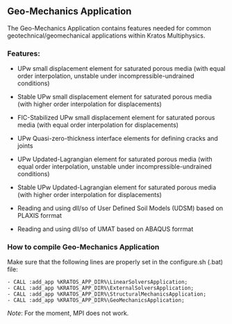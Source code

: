 ## Geo-Mechanics Application

The Geo-Mechanics Application contains features needed for common geotechnical/geomechanical applications within Kratos Multiphysics.

### Features:

- UPw small displacement element for saturated porous media (with
equal order interpolation, unstable under incompressible-undrained
conditions)

- Stable UPw small displacement element for saturated porous media
(with higher order interpolation for displacements)

- FIC-Stabilized UPw small displacement element for saturated porous media
(with equal order interpolation for displacements)

- UPw Quasi-zero-thickness interface elements for defining cracks and
joints

- UPw Updated-Lagrangian element for saturated porous media (with
equal order interpolation, unstable under incompressible-undrained
conditions)

- Stable UPw Updated-Lagrangian element for saturated porous media
(with higher order interpolation for displacements)

- Reading and using dll/so of User Defined Soil Models (UDSM) based on PLAXIS forrmat

- Reading and using dll/so of UMAT based on ABAQUS forrmat

### How to compile Geo-Mechanics Application

Make sure that the following lines are properly set in the configure.sh (.bat) file:

~~~
- CALL :add_app %KRATOS_APP_DIR%\LinearSolversApplication;
- CALL :add_app %KRATOS_APP_DIR%\ExternalSolversApplication;
- CALL :add_app %KRATOS_APP_DIR%\StructuralMechanicsApplication;
- CALL :add_app %KRATOS_APP_DIR%\GeoMechanicsApplication;
~~~

*Note*: For the moment, MPI does not work.
